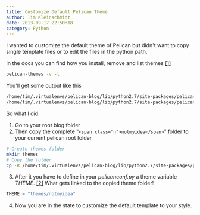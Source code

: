 ```yaml
---
title: Customize Default Pelican Theme
author: Tim Kleinschmidt
date: 2013-09-17 22:50:18
category: Python
---
```


I wanted to customize the default theme of Pelican but didn't want to copy single
template files or to edit the files in the python path.

In the docs you can find how you install, remove and list themes [[1]][#f1]

``` bash 
pelican-themes -v -l
```

You'll get some output like this

``` bash 
/home/tim/.virtualenvs/pelican-blog/lib/python2.7/site-packages/pelican/themes/simple
/home/tim/.virtualenvs/pelican-blog/lib/python2.7/site-packages/pelican/themes/notmyidea
```

So what I did:

1.  Go to your root blog folder
2.  Then copy the complete &quot;`<span class="n">notmyidea</span>`&quot; folder to your current pelican root folder

``` bash 
# Create themes folder
mkdir themes
# Copy the folder
cp -R /home/tim/.virtualenvs/pelican-blog/lib/python2.7/site-packages/pelican/themes/notmyidea themes/
```

3. After it you have to define in your *pelicanconf.py* a theme variable *THEME*. [[2]][#f2]
What gets linked to the copied theme folder!

``` python
THEME = "themes/notmyidea"
```

4. Now you are in the state to customize the default template to your style.

[#f1]: http://docs.getpelican.com/en/3.2/pelican-themes.html "Pelican Themes"
[#f2]: http://docs.getpelican.com/en/3.2/settings.html#themes "Themes Documentation"
